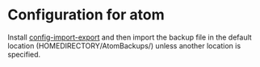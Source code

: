 # Configuration for atom

Install [config-import-export](https://atom.io/packages/config-import-export) and then import the backup file in the default location (HOMEDIRECTORY/AtomBackups/) unless another location is specified.
